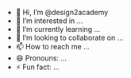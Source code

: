 - 👋 Hi, I’m @design2academy
- 👀 I’m interested in ...
- 🌱 I’m currently learning ...
- 💞️ I’m looking to collaborate on ...
- 📫 How to reach me ...
- 😄 Pronouns: ...
- ⚡ Fun fact: ...

<!---
design2academy/design2academy is a ✨ special ✨ repository because its `README.md` (this file) appears on your GitHub profile.
You can click the Preview link to take a look at your changes.
--->
